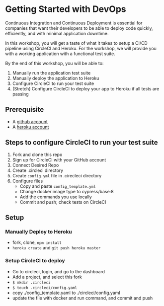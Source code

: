 # Getting Started with DevOps

Continuous Integration and Continuous Deployment is essential for companies that want their developers to be able to deploy code quickly, efficiently, and with minimal application downtime.

In this workshop, you will get a taste of what it takes to setup a CI/CD pipeline using CircleCI and Heroku. For the workshop, we will provide you with a working application with a functional test suite.

By the end of this workshop, you will be able to:
1. Manually run the application test suite
1. Manually deploy the application to Heroku
1. Configure CircleCI to run your test suite
1. (Stretch) Configure CircleCI to deploy your app to Heroku if all tests are passing

## Prerequisite
* A [github account](github.com)
* A [heroku account](heroku.com)

## Steps to configure CircleCI to run your test suite
1. Fork and clone this repo
1. Sign up for CircleCI with your GitHub account
1. Connect Desired Repo
1. Create .circleci directory
1. Create `config.yml` file in .cirecleci directory
1. Configure files
    - Copy and paste `config_template.yml`
    - Change docker image type to cypress/base:8
    - Add the commands you use locally
    - Commit and push; check tests on CircleCI

## Setup

### Manually Deploy to Heroku

* fork, clone, `npm install`
* `heroku create` and `git push heroku master`

### Setup CircleCI to deploy

* Go to circleci, login, and go to the dashboard
* Add a project, and select this fork
* `$ mkdir .circleci`
* `$ touch .circleci/config.yaml`
* copy ./config_template.yaml to ./circleci/config.yaml
* update the file with docker and run command, and commit and push

